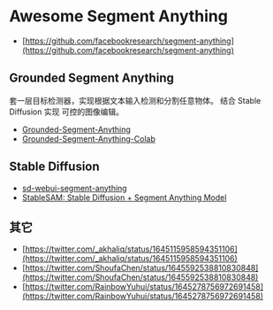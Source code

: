 # Awesome Segment Anything

- [https://github.com/facebookresearch/segment-anything](https://github.com/facebookresearch/segment-anything)

## Grounded Segment Anything 

套一层目标检测器，实现根据文本输入检测和分割任意物体。
结合 Stable Diffusion 实现 可控的图像编辑。

- [Grounded-Segment-Anything](https://github.com/IDEA-Research/Grounded-Segment-Anything)
- [Grounded-Segment-Anything-Colab](https://github.com/camenduru/grounded-segment-anything-colab)

## Stable Diffusion

- [sd-webui-segment-anything](https://github.com/continue-revolution/sd-webui-segment-anything)
- [StableSAM: Stable Diffusion + Segment Anything Model](https://huggingface.co/spaces/abhishek/StableSAM)

## 其它

- [https://twitter.com/_akhaliq/status/1645115958594351106](https://twitter.com/_akhaliq/status/1645115958594351106)
- [https://twitter.com/ShoufaChen/status/1645592538810830848](https://twitter.com/ShoufaChen/status/1645592538810830848)
- [https://twitter.com/RainbowYuhui/status/1645278756972691458](https://twitter.com/RainbowYuhui/status/1645278756972691458)
